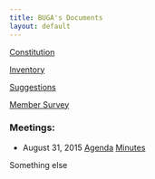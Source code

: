 ```yaml
---
title: BUGA's Documents
layout: default
---
```

[Constitution](https://docs.google.com/document/d/1A_Qs6Qx0mlKmrXn0i15uLQP3ANa9emlPOTD9I3aMUdQ/edit?usp=sharing)

[Inventory](https://docs.google.com/spreadsheets/d/1-fLN2EfmmMHlyT_aunPii0Lph_epPkLN2UcKMdt3FWc/edit?usp=sharing)

[Suggestions](https://docs.google.com/spreadsheets/d/1i8K2gh1nDiJwSB3wdqVAwyCAvkM0krKD1azrp3cSMFE/edit?usp=sharing)

[Member Survey](https://docs.google.com/forms/d/1iAJYumQGR-6GML70MTfZ1q9XztjcQZUrXgF_BCVTid8/viewform?usp=send_form)

### Meetings:

- August 31, 2015 
[Agenda](https://docs.google.com/document/d/1_kXRmKc7XpVVsCCA9zrhJt059LbgaMjUfW1wUs30au0/edit?usp=sharing)
[Minutes](https://docs.google.com/document/d/1faKD6F5phvfahtd0FLneg21x6NXDp6Uc4nePIYg-0ZI/edit?usp=sharing)

Something else
